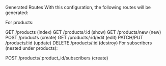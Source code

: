 Generated Routes
With this configuration, the following routes will be generated:

For products:

GET /products (index)
GET /products/:id (show)
GET /products/new (new)
POST /products (create)
GET /products/:id/edit (edit)
PATCH/PUT /products/:id (update)
DELETE /products/:id (destroy)
For subscribers (nested under products):

POST /products/:product_id/subscribers (create)
